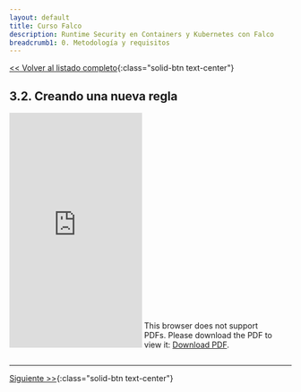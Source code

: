```yaml
---
layout: default
title: Curso Falco
description: Runtime Security en Containers y Kubernetes con Falco
breadcrumb1: 0. Metodología y requisitos
---
```

[<< Volver al listado completo](../){:class="solid-btn text-center"}

## 3.2. Creando una nueva regla

<div style="display:inline-block; width:47%;"
     class="embed-responsive embed-responsive-4by3">
    <iframe width="100%" height="420" src="https://www.youtube.com/embed/eNE5BhLqnFM" title="YouTube video player" frameborder="0" allow="accelerometer; autoplay; clipboard-write; encrypted-media; gyroscope; picture-in-picture" allowfullscreen></iframe>
</div>
<div style="display:inline-block; width:47%;"
     class="embed-responsive embed-responsive-4by3">
    <object data="./3.2.pdf" type="application/pdf" width="520px" height="420px" style="">
        <embed src="./3.2.pdf">
            <p>This browser does not support PDFs. Please download the PDF to view it: <a href="./3.2.pdf">Download PDF</a>.</p>
        </embed>
    </object>
</div>

---
[Siguiente >>](4.md){:class="solid-btn text-center"}

